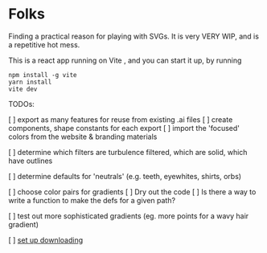 # Folks

Finding a practical reason for playing with SVGs. It is very VERY WIP, and is a repetitive hot mess. 

This is a react app running on Vite , and you can start it up, by running 
```
npm install -g vite
yarn install
vite dev
```

TODOs:

  [ ] export as many features for reuse from existing .ai files
  [ ] create components, shape constants for each export</li>
  [ ] import the 'focused' colors from the website & branding materials
  
  [ ] determine which filters are turbulence filtered, which are solid,
    which have outlines
  
  [ ] determine defaults for 'neutrals' (e.g. teeth, eyewhites, shirts,
    orbs)
  
  [ ] choose color pairs for gradients 
    [ ] Dry out the code
    [ ] Is there a way to write a function to make the defs for a given path?
  
  [ ] test out more sophisticated gradients (eg. more points for a wavy hair gradient)
  
  [ ] [set up downloading](https://github.com/sharonchoong/svg-exportJS)
				